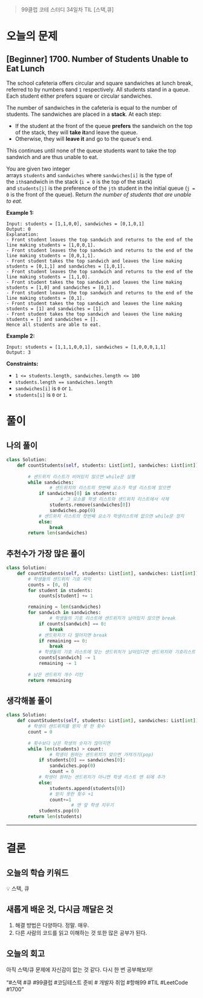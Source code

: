 > 99클럽 코테 스터디 34일차 TIL [스택,큐]
> 

# 오늘의 문제

## [Beginner] 1700. Number of Students Unable to Eat Lunch

The school cafeteria offers circular and square sandwiches at lunch break, referred to by numbers `0`and `1` respectively. All students stand in a queue. Each student either prefers square or circular sandwiches.

The number of sandwiches in the cafeteria is equal to the number of students. The sandwiches are placed in a **stack**. At each step:

- If the student at the front of the queue **prefers** the sandwich on the top of the stack, they will **take it**and leave the queue.
- Otherwise, they will **leave it** and go to the queue's end.

This continues until none of the queue students want to take the top sandwich and are thus unable to eat.

You are given two integer arrays `students` and `sandwiches` where `sandwiches[i]` is the type of the `ith`sandwich in the stack (`i = 0` is the top of the stack) and `students[j]` is the preference of the `jth` student in the initial queue (`j = 0` is the front of the queue). Return *the number of students that are unable to eat.*

**Example 1:**

```
Input: students = [1,1,0,0], sandwiches = [0,1,0,1]
Output: 0
Explanation:
- Front student leaves the top sandwich and returns to the end of the line making students = [1,0,0,1].
- Front student leaves the top sandwich and returns to the end of the line making students = [0,0,1,1].
- Front student takes the top sandwich and leaves the line making students = [0,1,1] and sandwiches = [1,0,1].
- Front student leaves the top sandwich and returns to the end of the line making students = [1,1,0].
- Front student takes the top sandwich and leaves the line making students = [1,0] and sandwiches = [0,1].
- Front student leaves the top sandwich and returns to the end of the line making students = [0,1].
- Front student takes the top sandwich and leaves the line making students = [1] and sandwiches = [1].
- Front student takes the top sandwich and leaves the line making students = [] and sandwiches = [].
Hence all students are able to eat.

```

**Example 2:**

```
Input: students = [1,1,1,0,0,1], sandwiches = [1,0,0,0,1,1]
Output: 3

```

**Constraints:**

- `1 <= students.length, sandwiches.length <= 100`
- `students.length == sandwiches.length`
- `sandwiches[i]` is `0` or `1`.
- `students[i]` is `0` or `1`.

# 풀이

## 나의 풀이

```python
class Solution:
    def countStudents(self, students: List[int], sandwiches: List[int]) -> int:
        
        # 샌드위치 리스트가 비어있지 않으면 while문 실행
        while sandwiches:
		        # 샌드위치의 리스트의 첫번째 요소가 학생 리스트에 있으면
            if sandwiches[0] in students:
		            # 그 요소를 학생 리스트와 샌드위치 리스트에서 삭제
                students.remove(sandwiches[0])
                sandwiches.pop(0)
            # 샌드위치 리스트의 첫번째 요소가 학생리스트에 없으면 while문 정지
            else:
                break
        return len(sandwiches)

```

## 추천수가 가장 많은 풀이

```python
class Solution:
    def countStudents(self, students: List[int], sandwiches: List[int]) -> int:
        # 학생들의 샌드위치 기호 파악
        counts = [0, 0]
        for student in students:
            counts[student] += 1

        remaining = len(sandwiches)
        for sandwich in sandwiches:
		        # 학생들의 기호 리스트에 샌드위치가 남아있지 않으면 break
            if counts[sandwich] == 0:
                break
            # 샌드위치가 다 떨어지면 break
            if remaining == 0:
                break
            # 학생들의 기호 리스트에 맞는 샌드위치가 남아있다면 샌드위치와 기호리스트 모두 -1
            counts[sandwich] -= 1
            remaining -= 1
        
        # 남은 샌드위치 개수 리턴
        return remaining
```

## 생각해볼 풀이

```python
class Solution:
    def countStudents(self, students: List[int], sandwiches: List[int]) -> int:
        # 학생이 샌드위치를 받지 못 한 횟수
        count = 0
        
        # 횟수보다 남은 학생의 숫자가 많아지면
        while len(students) > count:
		        # 학생이 원하는 샌드위치가 맞으면 가져가기(pop)
            if students[0] == sandwiches[0]:
                sandwiches.pop(0)
                count = 0
            # 학생이 원하는 샌드위치가 아니면 학생 리스트 맨 뒤에 추가
            else:
                students.append(students[0])
                # 받지 못한 횟수 +1
                count+=1
						# 맨 앞 학생 지우기
            students.pop(0)
        return len(students)
```

---

# 결론

## 오늘의 학습 키워드

<aside>
💡 스택, 큐

</aside>

## 새롭게 배운 것, 다시금 깨달은 것

1. 해결 방법은 다양하다. 정말. 매우.
2. 다른 사람의 코드를 읽고 이해하는 것 또한 많은 공부가 된다.

## 오늘의 회고

아직 스택/큐 문제에 자신감이 없는 것 같다. 다시 한 번 공부해보자!

“#스택 #큐 #99클럽 #코딩테스트 준비 # 개발자 취업 #항해99 #TIL #LeetCode #1700”